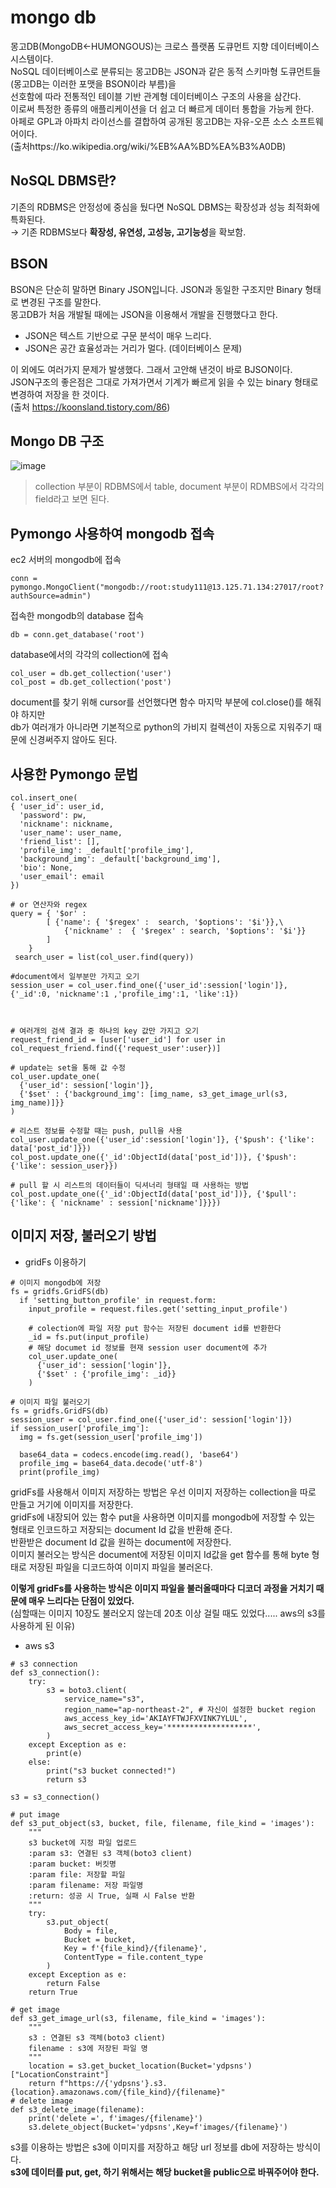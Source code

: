 mongo db
===========
몽고DB(MongoDB←HUMONGOUS)는 크로스 플랫폼 도큐먼트 지향 데이터베이스 시스템이다.   
NoSQL 데이터베이스로 분류되는 몽고DB는 JSON과 같은 동적 스키마형 도큐먼트들(몽고DB는 이러한 포맷을 BSON이라 부름)을  
선호함에 따라 전통적인 테이블 기반 관계형 데이터베이스 구조의 사용을 삼간다.  
이로써 특정한 종류의 애플리케이션을 더 쉽고 더 빠르게 데이터 통합을 가능케 한다.   
아페로 GPL과 아파치 라이선스를 결합하여 공개된 몽고DB는 자유-오픈 소스 소프트웨어이다.  
(출처https://ko.wikipedia.org/wiki/%EB%AA%BD%EA%B3%A0DB)  

NoSQL DBMS란?
------------
기존의 RDBMS은 안정성에 중심을 뒀다면 NoSQL DBMS는 확장성과 성능 최적화에 특화된다.  
→ 기존 RDBMS보다 **확장성, 유연성, 고성능, 고기능성**을 확보함.

BSON
-----------
BSON은 단순히 말하면 Binary JSON입니다. JSON과 동일한 구조지만 Binary 형태로 변경된 구조를 말한다.  
몽고DB가 처음 개발될 때에는 JSON을 이용해서 개발을 진행했다고 한다.  
  + JSON은 텍스트 기반으로 구문 분석이 매우 느리다.
  + JSON은 공간 효율성과는 거리가 멀다. (데이터베이스 문제)
 
이 외에도 여러가지 문제가 발생했다. 그래서 고안해 낸것이 바로 BJSON이다.  
JSON구조의 좋은점은 그대로 가져가면서 기계가 빠르게 읽을 수 있는 binary 형태로 변경하여 저장을 한 것이다.  
(출처 https://koonsland.tistory.com/86)  

Mongo DB 구조
---------
![image](https://user-images.githubusercontent.com/86212081/153831891-52605b09-c9fe-4556-aca8-00e139ab3d2d.png)  

>collection 부분이 RDBMS에서 table, document 부분이 RDMBS에서 각각의 field라고 보면 된다.

Pymongo 사용하여 mongodb 접속
-----------
ec2 서버의 mongodb에 접속
```
conn = pymongo.MongoClient("mongodb://root:study111@13.125.71.134:27017/root?authSource=admin")
```
접속한 mongodb의 database 접속
```
db = conn.get_database('root')
```
database에서의 각각의 collection에 접속
```
col_user = db.get_collection('user')
col_post = db.get_collection('post')
```
document를 찾기 위해 cursor를 선언했다면 함수 마지막 부분에 col.close()를 해줘야 하지만  
db가 여러개가 아니라면 기본적으로 python의 가비지 컬렉션이 자동으로 지워주기 때문에 신경써주지 않아도 된다. 

사용한 Pymongo 문법
-----------
```
col.insert_one(
{ 'user_id': user_id,
  'password': pw,
  'nickname': nickname,
  'user_name': user_name,
  'friend_list': [],
  'profile_img': _default['profile_img'],
  'background_img': _default['background_img'],
  'bio': None,
  'user_email': email
})

# or 연산자와 regex
query = { '$or' : 
        [ {'name': { '$regex' :  search, '$options': '$i'}},\
            {'nickname' :  { '$regex' : search, '$options': '$i'}}
        ]
    }
 search_user = list(col_user.find(query))
    
#document에서 일부분만 가지고 오기
session_user = col_user.find_one({'user_id':session['login']},{'_id':0, 'nickname':1 ,'profile_img':1, 'like':1})



# 여러개의 검색 결과 중 하나의 key 값만 가지고 오기
request_friend_id = [user['user_id'] for user in col_request_friend.find({'request_user':user})]

# update는 set을 통해 값 수정
col_user.update_one(
  {'user_id': session['login']},
  {'$set' : {'background_img': [img_name, s3_get_image_url(s3, img_name)]}}
)

# 리스트 정보를 수정할 때는 push, pull을 사용
col_user.update_one({'user_id':session['login']}, {'$push': {'like': data['post_id']}})
col_post.update_one({'_id':ObjectId(data['post_id'])}, {'$push': {'like': session_user}})

# pull 할 시 리스트의 데이터들이 딕셔너리 형태일 때 사용하는 방법
col_post.update_one({'_id':ObjectId(data['post_id'])}, {'$pull': {'like': { 'nickname' : session['nickname']}}})
```

이미지 저장, 불러오기 방법
----------
  * gridFs 이용하기 
```
# 이미지 mongodb에 저장
fs = gridfs.GridFS(db)
  if 'setting_button_profile' in request.form:
    input_profile = request.files.get('setting_input_profile')

    # colection에 파일 저장 put 함수는 저장된 document id를 반환한다
    _id = fs.put(input_profile)
    # 해당 documet id 정보를 현재 session user document에 추가
    col_user.update_one(
      {'user_id': session['login']},
      {'$set' : {'profile_img': _id}}
    )

# 이미지 파일 불러오기 
fs = gridfs.GridFS(db)
session_user = col_user.find_one({'user_id': session['login']})
if session_user['profile_img']:
  img = fs.get(session_user['profile_img'])
  
  base64_data = codecs.encode(img.read(), 'base64')
  profile_img = base64_data.decode('utf-8')
  print(profile_img)
```
gridFs를 사용해서 이미지 저장하는 방법은 우선 이미지 저장하는 collection을 따로 만들고 거기에 이미지를 저장한다.  
gridFs에 내장되어 있는 함수 put을 사용하면 이미지를 mongodb에 저장할 수 있는 형태로 인코드하고 저장되는 document Id 값을 반환해 준다.  
반환받은 document Id 값을 원하는 document에 저장한다.  
이미지 불러오는 방식은 document에 저장된 이미지 Id값을 get 함수를 통해 byte 형태로 저장된 파일을 디코드하여 이미지 파일을 불러온다.  

**이렇게 gridFs를 사용하는 방식은 이미지 파일을 불러올때마다 디코더 과정을 거치기 때문에 매우 느리다는 단점이 있었다.**  
  (심할때는 이미지 10장도 불러오지 않는데 20초 이상 걸릴 때도 있었다..... aws의  s3를 사용하게 된 이유)

  * aws s3  
```
# s3 connection 
def s3_connection():
    try:
        s3 = boto3.client(
            service_name="s3",
            region_name="ap-northeast-2", # 자신이 설정한 bucket region
            aws_access_key_id='AKIAYFTWJFXVINK7YLUL',
            aws_secret_access_key='*******************',
        )
    except Exception as e:
        print(e)
    else:
        print("s3 bucket connected!")
        return s3

s3 = s3_connection()

# put image
def s3_put_object(s3, bucket, file, filename, file_kind = 'images'):
    """
    s3 bucket에 지정 파일 업로드
    :param s3: 연결된 s3 객체(boto3 client)
    :param bucket: 버킷명
    :param file: 저장할 파일
    :param filename: 저장 파일명
    :return: 성공 시 True, 실패 시 False 반환
    """
    try:
        s3.put_object(
            Body = file,
	        Bucket = bucket,
            Key = f'{file_kind}/{filename}',
            ContentType = file.content_type
        )
    except Exception as e:
        return False
    return True

# get image
def s3_get_image_url(s3, filename, file_kind = 'images'):
    """
    s3 : 연결된 s3 객체(boto3 client)
    filename : s3에 저장된 파일 명
    """
    location = s3.get_bucket_location(Bucket='ydpsns')["LocationConstraint"]
    return f"https://{'ydpsns'}.s3.{location}.amazonaws.com/{file_kind}/{filename}"
# delete image
def s3_delete_image(filename):
    print('delete =', f'images/{filename}')
    s3.delete_object(Bucket='ydpsns',Key=f'images/{filename}')
```
s3를 이용하는 방법은 s3에 이미지를 저장하고 해당 url 정보를 db에 저장하는 방식이다.  
**s3에 데이터를 put, get, 하기 위해서는 해당 bucket을 public으로 바꿔주어야 한다.**  
